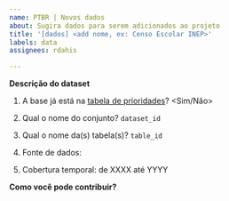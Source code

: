 ```yaml
---
name: PTBR | Novos dados
about: Sugira dados para serem adicionados ao projeto
title: '[dados] <add nome, ex: Censo Escolar INEP>'
labels: data
assignees: rdahis

---
```


**Descrição do dataset**

1. A base já está na [tabela de prioridades](https://docs.google.com/spreadsheets/d/1jnmmG4V6Ugh_-lhVSMIVu_EaL05y1dX9Y0YW8G8e_Wo/edit?usp=sharing)? <Sim/Não>

<!-- Para (2) e (3): veja como nomeamos nossos conjuntos e tabelas aqui https://basedosdados.github.io/mais/style_data/#nomea%C3%A7%C3%A3o-de-bases-e-tabelas -->

2. Qual o nome do conjunto? `dataset_id`

3. Qual o nome da(s) tabela(s)? `table_id`

4. Fonte de dados: <link>

5. Cobertura temporal: de XXXX até YYYY

**Como você pode contribuir?**
